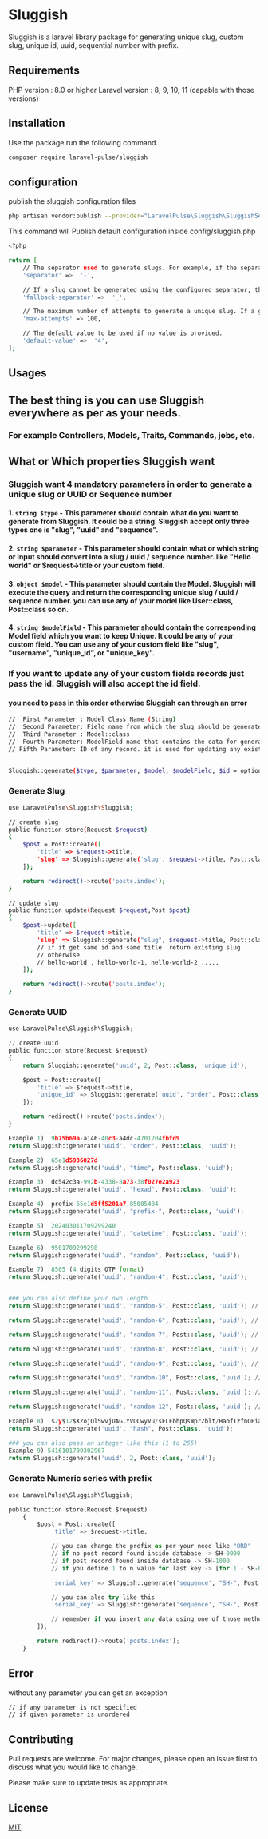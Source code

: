 # Sluggish

Sluggish is a laravel library package for generating unique slug, custom slug, unique id, uuid, sequential number with prefix.

## Requirements

PHP version : 8.0 or higher
Laravel version : 8, 9, 10, 11 (capable with those versions)

## Installation

Use the package run the following command.

```bash
composer require laravel-pulse/sluggish
```

## configuration

publish the sluggish configuration files

```bash
php artisan vendor:publish --provider="LaravelPulse\Sluggish\SluggishServiceProvider"
```

This command will Publish default configuration inside config/sluggish.php

```bash
<?php

return [
    // The separator used to generate slugs. For example, if the separator is '-', a title like "Hello World" will be transformed to "hello-world".
    'separator' =>  '-',

    // If a slug cannot be generated using the configured separator, this fallback separator will be used. For example, if the fallback separator is '_', "Hello World" will be transformed to "hello_world" if the primary separator fails.
    'fallback-separator' =>  '_',

    // The maximum number of attempts to generate a unique slug. If a generated slug already exists, a new attempt will be made up to the specified limit.
    'max-attempts' => 100,

    // The default value to be used if no value is provided.
    'default-value' =>  '4',
];
```

## Usages

## The best thing is you can use Sluggish everywhere as per as your needs.

### For example Controllers, Models, Traits, Commands, jobs, etc.

## What or Which properties Sluggish want

### Sluggish want 4 mandatory parameters in order to generate a unique slug or UUID or Sequence number

#### 1. `string $type` - This parameter should contain what do you want to generate from Sluggish. It could be a string. Sluggish accept only three types one is "slug", "uuid" and "sequence".

#### 2. `string $parameter` - This parameter should contain what or which string or input should convert into a slug / uuid / sequence number. like "Hello world" or $request->title or your custom field.

#### 3. `object $model` - This parameter should contain the Model. Sluggish will execute the query and return the corresponding unique slug / uuid / sequence number. you can use any of your model like User::class, Post::class so on.

#### 4. `string $modelField` - This parameter should contain the corresponding Model field which you want to keep Unique. It could be any of your custom field. You can use any of your custom field like "slug", "username", "unique_id", or "unique_key".

### If you want to update any of your custom fields records just pass the id. Sluggish will also accept the id field.

#### you need to pass in this order otherwise Sluggish can through an error

```bash
//  First Parameter : Model Class Name (String)
//  Second Parameter: Field name from which the slug should be generated (String).
//  Third Parameter : Model::class
//  Fourth Parameter: ModelField name that contains the data for generated the slug.
// Fifth Parameter: ID of any record. it is used for updating any existing record


Sluggish::generate($type, $parameter, $model, $modelField, $id = optional);
```

### Generate Slug

```bash
use LaravelPulse\Sluggish\Sluggish;

// create slug
public function store(Request $request)
{
    $post = Post::create([
        'title' => $request->title,
        'slug' => Sluggish::generate('slug', $request->title, Post::class, 'slug') // hello-world , hello-world-1, hello-world-2 .....
    ]);

    return redirect()->route('posts.index');
}

// update slug
public function update(Request $request,Post $post)
{
    $post->update([
        'title' => $request->title,
        'slug' => Sluggish::generate("slug", $request->title, Post::class, 'slug', $post)
        // if it get same id and same title  return existing slug
        // otherwise
        // hello-world , hello-world-1, hello-world-2 .....
    ]);

    return redirect()->route('posts.index');
}
```

### Generate UUID

```python
use LaravelPulse\Sluggish\Sluggish;

// create uuid
public function store(Request $request)
{
    return Sluggish::generate('uuid', 2, Post::class, 'unique_id');

    $post = Post::create([
        'title' => $request->title,
        'unique_id' => Sluggish::generate('uuid', "order", Post::class, 'unique_id'), // 9b75b69a-a146-40c3-a4dc-4701204fbfd9
    ]);

    return redirect()->route('posts.index');
}

Example 1)  9b75b69a-a146-40c3-a4dc-4701204fbfd9
return Sluggish::generate('uuid', "order", Post::class, 'uuid');

Example 2)  65e1d5936027d
return Sluggish::generate('uuid', "time", Post::class, 'uuid');

Example 3)  dc542c3a-992b-4338-8a73-38f027e2a923
return Sluggish::generate('uuid', "hexad", Post::class, 'uuid');

Example 4)  prefix-65e1d5ff5201a7.85005484
return Sluggish::generate('uuid', "prefix-", Post::class, 'uuid');

Example 5)  202403011709299240
return Sluggish::generate('uuid', "datetime", Post::class, 'uuid');

Example 6)  9501709299298
return Sluggish::generate('uuid', "random", Post::class, 'uuid');

Example 7)  8505 (4 digits OTP format)
return Sluggish::generate('uuid', "random-4", Post::class, 'uuid');


### you can also define your own length
return Sluggish::generate('uuid', "random-5", Post::class, 'uuid'); // 84047 (5 digits OTP format)

return Sluggish::generate('uuid', "random-6", Post::class, 'uuid'); // 640470 (6 digits OTP format)

return Sluggish::generate('uuid', "random-7", Post::class, 'uuid'); // 2404706

return Sluggish::generate('uuid', "random-8", Post::class, 'uuid'); // 77346768

return Sluggish::generate('uuid', "random-9", Post::class, 'uuid'); // 362184146

return Sluggish::generate('uuid', "random-10", Post::class, 'uuid'); // 2363990894

return Sluggish::generate('uuid', "random-11", Post::class, 'uuid'); // 16497741413

return Sluggish::generate('uuid', "random-12", Post::class, 'uuid'); // 546406371883

Example 8)  $2y$12$XZojOl5wvjUAG.YVDCwyVu/sELFbhpQsWprZblt/HaofTzfnQPiam
return Sluggish::generate('uuid', "hash", Post::class, 'uuid');

### you can also pass an integer like this (1 to 255)
Example 9) 5416101709302967
return Sluggish::generate('uuid', 2, Post::class, 'uuid');
```

### Generate Numeric series with prefix

```python
use LaravelPulse\Sluggish\Sluggish;

public function store(Request $request)
    {
        $post = Post::create([
            'title' => $request->title,

            // you can change the prefix as per your need like "ORD"
            // if no post record found inside database -> SH-0000
            // if post record found inside database -> SH-1000
            // if you define 1 to n value for last key -> [for 1 - SH-0 , for 2 - SH-00, for 3 - SH-000 , for 4 - SH-0000,  by default the value is 4 for this reason you get SH-0000]

            'serial_key' => Sluggish::generate('sequence', "SH-", Post::class, 'serial_key', 4),

            // you can also try like this
            'serial_key' => Sluggish::generate('sequence', "SH-", Post::class, 'order_id'); // SH-0000

            // remember if you insert any data using one of those methods you should migrate::fresh to try another otherwise both of those not working properly.
        ]);

        return redirect()->route('posts.index');
    }

```

## Error

without any parameter you can get an exception

```bash
// if any parameter is not specified
// if given parameter is unordered
```

## Contributing

Pull requests are welcome. For major changes, please open an issue first
to discuss what you would like to change.

Please make sure to update tests as appropriate.

## License

[MIT](https://choosealicense.com/licenses/mit/)
